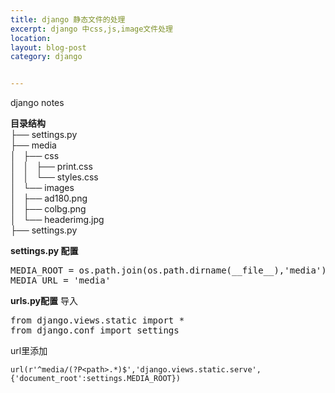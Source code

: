 ```yaml
---
title: django 静态文件的处理
excerpt: django 中css,js,image文件处理
location: 
layout: blog-post
category: django


---
```

django notes


**目录结构**  
├── settings.py  
├── media  
│   ├── css  
│   │   ├── print.css  
│   │   └── styles.css  
│   └── images  
│       ├── ad180.png   
│       ├── colbg.png   
│       └── headerimg.jpg   
├── settings.py   

**settings.py 配置**
<pre>
MEDIA_ROOT = os.path.join(os.path.dirname(__file__),'media').replace('\\','/')
MEDIA_URL = 'media' 
</pre>

**urls.py配置**
导入
<pre>
from django.views.static import *   
from django.conf import settings   
</pre>

url里添加

`url(r'^media/(?P<path>.*)$','django.views.static.serve',{'document_root':settings.MEDIA_ROOT})`

